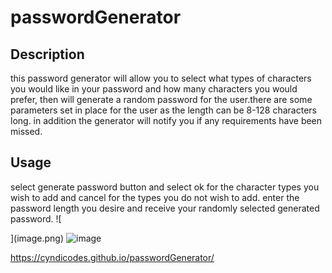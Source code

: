 # passwordGenerator

## Description

this password generator will allow you to select what types of characters you would like in your password and how many characters you would prefer, then will generate a random password for the user.there are some parameters set in place for the user as the length can be 8-128 characters long. in addition the generator will notify you if any requirements have been missed.  

## Usage

select generate password button and select ok for the character types you wish to add and cancel for the types you do not wish to add. enter the password length you desire and receive your randomly selected generated password.
![
    
](image.png)
![image](https://github.com/CyndiCodes/passwordGenerator/assets/135991739/88c0275f-5577-4bd2-9c26-5c0deaf56239)

https://cyndicodes.github.io/passwordGenerator/ 
